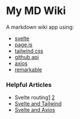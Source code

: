 # My MD Wiki

A markdown wiki app using:

- [svelte](https://svelte.dev/)
- [page.js](https://visionmedia.github.io/page.js/)
- [tailwind css](https://tailwindcss.com/)
- [github api](https://docs.github.com/en/rest)
- [axios](https://github.com/axios/axios)
- [remarkable](https://github.com/jonschlinkert/remarkable)

### Helpful Articles

- Svelte routing[1](https://blog.jscrambler.com/svelte-routing-with-page-js/) [2](https://jackwhiting.co.uk/posts/setting-up-routing-in-svelte-with-pagejs/)
- [Svelte and Tailwind](https://dev.to/ardc_overflow/setting-up-svelte-and-tailwind-with-minimal-extra-dependencies-1g5a)
- [Svelte and Axios](https://dev.to/lukocastillo/svelte-3-how-to-connect-your-app-with-a-rest-api-axios-2h4e)